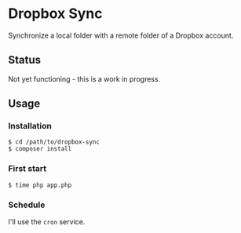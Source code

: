 # Dropbox Sync

Synchronize a local folder with a remote folder of a Dropbox account.

## Status

Not yet functioning - this is a work in progress.

## Usage

### Installation

```
$ cd /path/to/dropbox-sync
$ composer install
```

### First start

```
$ time php app.php
```

### Schedule

I'll use the `cron` service.
